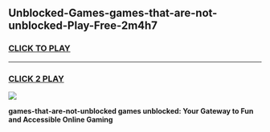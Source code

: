 
## Unblocked-Games-games-that-are-not-unblocked-Play-Free-2m4h7
<h3>
<a href="https://premium76.site?title=games-that-are-not-unblocked&ref=18A">CLICK TO PLAY</a></h3>
<hr>

<h3>
<a href="https://premium76.site?title=games-that-are-not-unblocked&ref=18A">CLICK 2 PLAY</a>
  
</h3>

<a href="https://premium76.site?title=games-that-are-not-unblocked&ref=18A"><img src="https://clearcache.store/games.png"></a>


**games-that-are-not-unblocked games unblocked: Your Gateway to Fun and Accessible Online Gaming**
